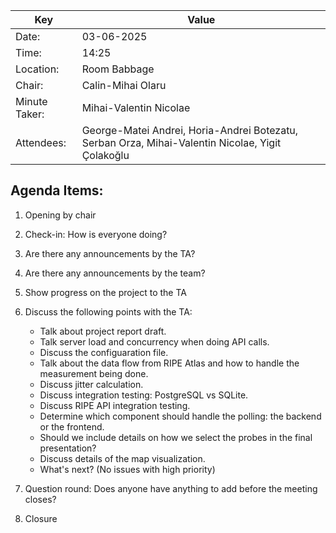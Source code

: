 | Key | Value                                                         |
| --- |---------------------------------------------------------------|
| Date: | 03-06-2025                                                  |
| Time: | 14:25                                                       |
| Location: | Room Babbage                                            |
| Chair: | Calin-Mihai Olaru                                          |
| Minute Taker: | Mihai-Valentin Nicolae                             |
| Attendees: | George-Matei Andrei, Horia-Andrei Botezatu, Serban Orza, Mihai-Valentin Nicolae, Yigit Çolakoğlu|

## Agenda Items:
1. Opening by chair

2. Check-in: How is everyone doing?

3. Are there any announcements by the TA?

4. Are there any announcements by the team?

5. Show progress on the project to the TA

6. Discuss the following points with the TA:
    - Talk about project report draft.
    - Talk server load and concurrency when doing API calls.
    - Discuss the configuaration file.
    - Talk about the data flow from RIPE Atlas and how to handle the measurement being done.
    - Discuss jitter calculation.
    - Discuss integration testing: PostgreSQL vs SQLite.
    - Discuss RIPE API integration testing.
    - Determine which component should handle the polling: the backend or the frontend.
    - Should we include details on how we select the probes in the final presentation?
    - Discuss details of the map visualization.
    - What's next? (No issues with high priority)

7. Question round: Does anyone have anything to add before the meeting closes?

8. Closure
